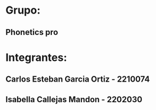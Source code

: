 # Grupo:
## Phonetics pro

# Integrantes:

## Carlos Esteban Garcia Ortiz - 2210074
## Isabella Callejas Mandon - 2202030
